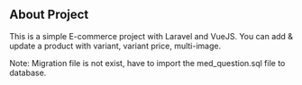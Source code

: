 
## About Project

This is a simple E-commerce project with Laravel and VueJS. You can add & update a product with variant, variant price, multi-image.


Note: Migration file is not exist, have to import the med_question.sql file to database.
